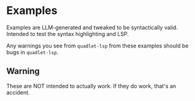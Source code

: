 # Examples

Examples are LLM-generated and tweaked to be syntactically valid. Intended to test the syntax highlighting and LSP.

Any warnings you see from `quadlet-lsp` from these examples should be bugs in `quadlet-lsp`.

## Warning

These are NOT intended to actually work. If they do work, that's an accident.
